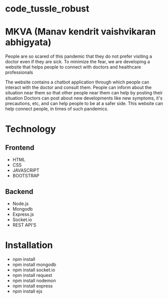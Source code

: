 # code_tussle_robust
# MKVA (Manav kendrit vaishvikaran abhigyata)
People are so scared of this pandemic that they do not prefer visiting a doctor even if they are sick.
To minimize the fear, we are developing a website that helps people to connect with doctors and healthcare professionals

The website contains a chatbot application through which people can interact with the doctor and consult them.
People can inform about the situation near them so that other people near them can help by posting their situation
Doctors can post about new developments like new symptoms, it's precautions, etc, and can help people to be at a safer side.
This website can help connect people, in times of such pandemics.


# Technology
## Frontend
- HTML
- CSS
- JAVASCRIPT
- BOOTSTRAP

## Backend
- Node.js
- Mongodb
- Express.js
- Socket.io
- REST API'S

# Installation
- npm install
- npm install mongodb
- npm install socket.io
- npm install request
- npm install nodemon
- npm install express
- npm install ejs
